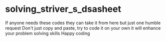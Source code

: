 # solving_striver_s_dsasheet
If anyone needs these codes they can take it from here but just one humble request
Don't just copy and paste, try to code it on your own it will enhance your problem solving skills
Happy coding
